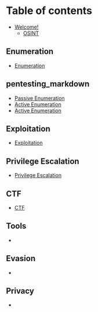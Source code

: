 # Table of contents

* [Welcome!](README.md)
  * [OSINT](readme/osint.md)

## Enumeration

* [Enumeration](enumeration/enumeration.md)

## pentesting\_markdown

* [Passive Enumeration](pentesting\_markdown/1-Passive-Enumeration/OSINT.md)
* [Active Enumeration](pentesting\_markdown/2-Active-Enumeration/Port-Scanning.md)
* [Active Enumeration](pentesting\_markdown/2-Active-Enumeration/Sub-Domain-Enumeration.md)

## Exploitation

* [Exploitation](exploitation/exploitation.md)

## Privilege Escalation

* [Privilege Escalation](privilege-escalation/privilege-escalation.md)

## CTF

* [CTF](ctf/ctf.md)

## Tools

*

## Evasion

*

## Privacy

*
